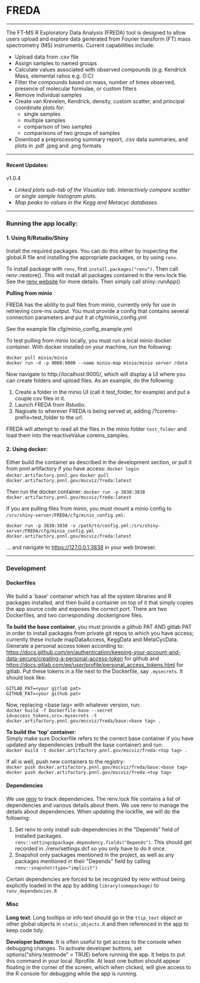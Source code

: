 # FREDA

***

The FT-MS R Exploratory Data Analysis (FREDA) tool is designed to allow users upload and explore data generated from Fourier transform (FT) mass spectrometry (MS) instruments. Current capabilities include:

* Upload data from .csv file  
* Assign samples to named groups
* Calculate values associated with observed compounds (e.g. Kendrick Mass, elemental ratios e.g. O:C)
* Filter the compounds based on mass, number of times observed, presence of molecular formulae, or custom filters
* Remove individual samples
* Create van Krevelen, Kendrick, density, custom scatter, and principal coordinate plots for:  
  * single samples
  * multiple samples
  * comparison of two samples
  * comparisons of two groups of samples
* Download a preprocessing summary report, .csv data summaries, and plots in .pdf .jpeg and .png formats

***

#### **Recent Updates:**
  v1.0.4
  * *Linked plots sub-tab of the Visualize tab.  Interactively compare scatter or single sample histogram plots.*
  * *Map peaks to values in the Kegg and Metacyc databases.*
  
***

### Running the app locally:

#### 1.  Using R/Rstudio/Shiny
Install the required packages.  You can do this either by inspecting the global.R file and installing the appropriate packages, or by using `renv`.

To install package with `renv`, first `install.packages("renv")`.  Then call renv::restore().  This will install all packages contained in the renv.lock file.  See the [renv website](https://rstudio.github.io/renv/articles/renv.html) for more details.
Then simply call shiny::runApp()

**Pulling from minio**

FREDA has the ability to pull files from minio, currently only for use in retrieving core-ms output.  You must provide a config that contains several connection parameters and put it at cfg/minio_config.yml

See the example file cfg/minio_config_example.yml

To test pulling from minio locally, you must run a local minio docker container.  With docker installed on your machine,
run the following:

`docker pull minio/minio`  
`docker run -d -p 9000:9000 --name minio-map minio/minio server /data`

Now navigate to http://localhost:9000/, which will display a UI where you can create folders and upload files.  As an
example, do the following:

1.  Create a folder in the minio UI (call it test_folder, for example) and put a couple csv files in it.
2.  Launch FREDA from Rstudio.  
3.  Nagivate to wherever FREDA is being served at, adding /?corems-prefix=test_folder to the url.

FREDA will attempt to read all the files in the minio folder `test_folder` and load them into the reactiveValue 
corems_samples.

#### 2.  Using docker:

Either build the container as described in the development section, or pull it from pnnl artifactory if you have access:
`docker login docker.artifactory.pnnl.gov`
`docker pull docker.artifactory.pnnl.gov/mscviz/freda:latest`

Then run the docker container:  `docker run -p 3838:3838 docker.artifactory.pnnl.gov/mscviz/freda:latest`  

If you are pulling files from minio, you must mount a minio config to `/srv/shiny-server/FREDA/cfg/minio_config.yml`:

`docker run -p 3838:3838 -v /path/to/config.yml:/srv/shiny-server/FREDA/cfg/minio_config.yml docker.artifactory.pnnl.gov/mscviz/freda:latest`  

... and navigate to https://127.0.0.1:3838 in your web browser.

***

### **Development**

#### **Dockerfiles**

We build a 'base' container which has all the system libraries and R packages installed, and then build a container on top of it that simply copies the app source code and exposes the correct port.  There are two Dockerfiles, and two corresponding .dockerignore files.

**To build the base container**, you must provide a github PAT AND gitlab PAT in order to install packages from private git repos to which you have access; currently these include mapDataAccess, KeggData and MetaCycData. Generate a personal access token according to:  https://docs.github.com/en/authentication/keeping-your-account-and-data-secure/creating-a-personal-access-token for github and https://docs.gitlab.com/ee/user/profile/personal_access_tokens.html for gitlab.  Put these tokens in a file next to the Dockerfile, say `.mysecrets`.  It should look like:

```
GITLAB_PAT=<your gitlab pat>  
GITHUB_PAT=<your github pat>
```

Now, replacing &lt;base tag&gt; with whatever version, run:  
`docker build -f Dockerfile-base --secret id=access_tokens,src=.mysecrets -t docker.artifactory.pnnl.gov/mscviz/freda/base:<base tag> .`

**To build the 'top' container**:  
Simply make sure Dockerfile refers to the correct base container if you have updated any dependencies (rebuilt the base container) and run:  
`docker build -t docker.artifactory.pnnl.gov/mscviz/freda:<top tag> .`

If all is well, push new containers to the registry:  
`docker push docker.artifactory.pnnl.gov/mscviz/freda/base:<base tag>`  
`docker push docker.artifactory.pnnl.gov/mscviz/freda:<top tag>`

#### **Dependencies**

We use [renv](https://rstudio.github.io/renv/articles/renv.html) to track dependencies.  The renv.lock file contains a list of dependencies and various details about them.  We use renv to manage the details about dependencies.  When updating the lockfile, we will do the following:

1.  Set renv to only install sub-dependencies in the "Depends" field of installed packages. `renv::settings$package.dependency.fields("Depends")`.  This should get recorded in ./renv/settings.dcf so you only have to do it once.
2.  Snapshot only packages mentioned in the project, as well as any packages mentioned in their "Depends" field by calling `renv::snapshot(type="implicit")`

Certain dependencies are forced to be recognized by renv without being explicitly loaded in the app by adding `library(somepackage)` to `renv_dependencies.R`

#### **Misc**

**Long text**:  Long tooltips or info text should go in the `ttip_text` object or other global objects in `static_objects.R` and then referenced in the app to keep code tidy.

**Developer buttons**:  It is often useful to get access to the console when debugging changes.  To activate developer buttons, set options("shiny.testmode" = TRUE) before running the app.  It helps to put this command in your local .Rprofile.  At least one button should appear floating in the corner of the screen, which when clicked, will give access to the R console for debugging while the app is running.
